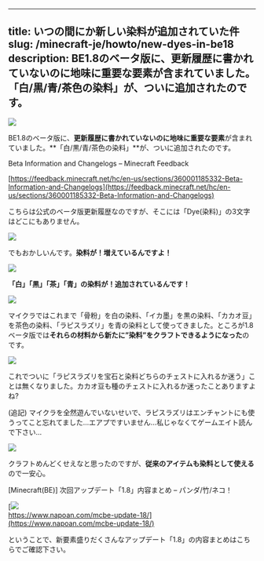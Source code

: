 
---
title: いつの間にか新しい染料が追加されていた件
slug: /minecraft-je/howto/new-dyes-in-be18
description: BE1.8のベータ版に、更新履歴に書かれていないのに地味に重要な要素が含まれていました。「白/黒/青/茶色の染料」が、ついに追加されたのです。
---

![](https://cdn-ak.f.st-hatena.com/images/fotolife/s/sasigume/20210208/20210208102622.png)

BE1.8のベータ版に、**更新履歴に書かれていないのに地味に重要な要素**が含まれていました。**「白/黒/青/茶色の染料」**が、ついに追加されたのです。

Beta Information and Changelogs – Minecraft Feedback

[https://feedback.minecraft.net/hc/en-us/sections/360001185332-Beta-Information-and-Changelogs](https://feedback.minecraft.net/hc/en-us/sections/360001185332-Beta-Information-and-Changelogs)

こちらは公式のベータ版更新履歴なのですが、そこには「Dye(染料)」の3文字はどこにもありません。

![](https://cdn-ak.f.st-hatena.com/images/fotolife/s/sasigume/20210208/20210208120058.png)

でもおかしいんです。**染料が！増えているんですよ！**

![](https://cdn-ak.f.st-hatena.com/images/fotolife/s/sasigume/20210208/20210208090322.png)

**「白」「黒」「茶」「青」の染料が！追加されているんです！**

![](https://cdn-ak.f.st-hatena.com/images/fotolife/s/sasigume/20210208/20210208120053.png)

マイクラではこれまで「骨粉」を白の染料、「イカ墨」を黒の染料、「カカオ豆」を茶色の染料、「ラピスラズリ」を青の染料として使ってきました。ところが1.8ベータ版では**それらの材料から新たに”染料”をクラフトできるようになった**のです。

![](https://cdn-ak.f.st-hatena.com/images/fotolife/s/sasigume/20210208/20210208091200.png)

これでついに「ラピスラズリを宝石と染料どちらのチェストに入れるか迷う」ことは無くなりました。カカオ豆も種のチェストに入れるか迷ったことありますよね?

(追記) マイクラを全然遊んでいないせいで、ラピスラズリはエンチャントにも使うってこと忘れてました…エアプですいません…私じゃなくてゲームエイト読んで下さい…

![](https://cdn-ak.f.st-hatena.com/images/fotolife/s/sasigume/20210208/20210208123918.png)

クラフトめんどくせえなと思ったのですが、**従来のアイテムも染料として使える**ので一安心。

\[Minecraft(BE)\] 次回アップデート「1.8」内容まとめ – パンダ/竹/ネコ！

[![](https://cdn-ak.f.st-hatena.com/images/fotolife/s/sasigume/20210208/20210208104158.png)  
https://www.napoan.com/mcbe-update-18/](https://www.napoan.com/mcbe-update-18/)

ということで、新要素盛りだくさんなアップデート「1.8」の内容まとめはこちらでご確認下さい。
